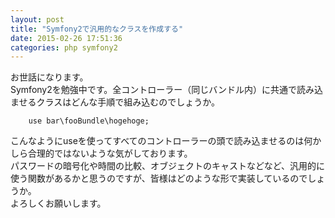 ```yaml
---
layout: post
title: "Symfony2で汎用的なクラスを作成する"
date: 2015-02-26 17:51:36
categories: php symfony2
---
```

<p>お世話になります。<br>
Symfony2を勉強中です。全コントローラー（同じバンドル内）に共通で読み込ませるクラスはどんな手順で組み込むのでしょうか。</p>

<pre><code>    use bar\fooBundle\hogehoge;
</code></pre>

<p>こんなようにuseを使ってすべてのコントローラーの頭で読み込ませるのは何かしら合理的ではないような気がしております。<br>
パスワードの暗号化や時間の比較、オブジェクトのキャストなどなど、汎用的に使う関数があるかと思うのですが、皆様はどのような形で実装しているのでしょうか。<br>
よろしくお願いします。</p>
